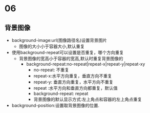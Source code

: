 # 06
## 背景图像
+ background-image:url(图像路径名)设置背景图片
    + 图像的大小小于容器大小,默认重复
+ 使用background-repeat可以设置是否重复，哪个方向重复
    + 背景图像的宽高小于容器的宽高,默认时重复背景图像的
        + background-repeat:no-repeat|repeat-x|repeat-y|repeat-xy
            + no-repeat: 不重复
            + repeat-x:水平方向重复，垂直方向不重复
            + repeat-y: 垂直方向重复，水平方向不重复
            + repeat :水平方向和垂直方向都重复，默认值
            + background-repeat: repeat
            + 背景图像的默认显示方式:左上角点和容器的左上角点重复
+ background-position:设置取背景图像的位置.